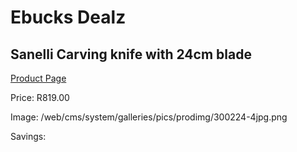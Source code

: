 
# Ebucks Dealz
## Sanelli Carving knife with 24cm blade
[Product Page](https://www.ebucks.com/web/shop/productSelected.do?prodId=1161862123&catId=714962196)

Price: R819.00

Image: /web/cms/system/galleries/pics/prodimg/300224-4jpg.png

Savings: 


	
